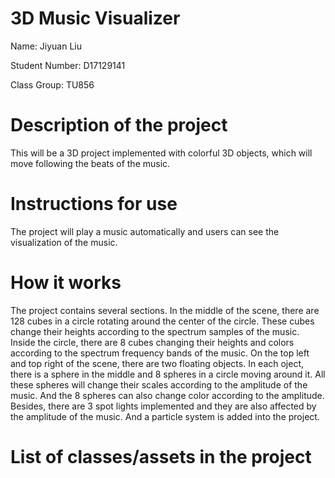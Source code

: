 # 3D Music Visualizer
Name: Jiyuan Liu

Student Number: D17129141

Class Group: TU856

# Description of the project
This will be a 3D project implemented with colorful 3D objects, which will move following the beats of the music.

# Instructions for use
The project will play a music automatically and users can see the visualization of the music.

# How it works
The project contains several sections.  In the middle of the scene, there are 128 cubes in a circle rotating around the center of the circle.  These cubes change their heights according to the spectrum samples of the music.  Inside the circle, there are 8 cubes changing their heights and colors according to the spectrum frequency bands of the music.  On the top left and top right of the scene, there are two floating objects.  In each oject, there is a sphere in the middle and 8 spheres in a circle moving around it.  All these spheres will change their scales according to the amplitude of the music.  And the 8 spheres can also change color according to the amplitude.  Besides, there are 3 spot lights implemented and they are also affected by the amplitude of the music.  And a particle system is added into the project.


# List of classes/assets in the project

